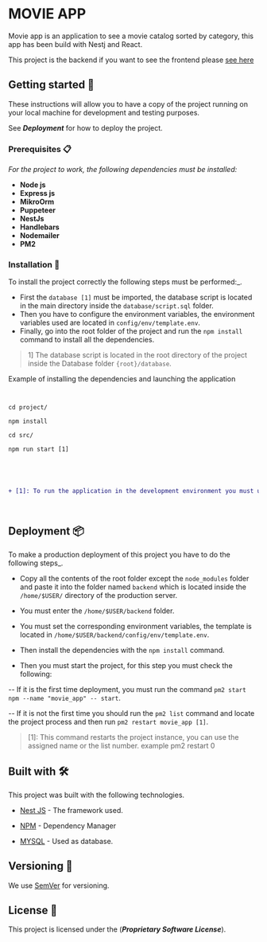 

# MOVIE APP

  

Movie app is an application to see a movie catalog sorted by category, this app has been build with Nestj and React.

  

This project is the backend if you want to see the frontend please [see here](https://github.com/Trycatch-tv/team-39-frontend)

  

## Getting started 🚀

  

These instructions will allow you to have a copy of the project running on your local machine for development and testing purposes.

  

See ***Deployment*** for how to deploy the project.

  
  

### Prerequisites 📋  


_For the project to work, the following dependencies must be installed:_ 


- **Node js**
- **Express js**
- **MikroOrm**
- **Puppeteer** 
- **NestJs** 
- **Handlebars**
- **Nodemailer**
- **PM2**




### Installation 🔧

  

To install the project correctly the following steps must be performed:_.
- First the `database [1]` must be imported, the database script is located in the main directory inside the `database/script.sql` folder.
- Then you have to configure the environment variables, the environment variables used are located in `config/env/template.env`. 
- Finally, go into the root folder of the project and run the `npm install` command to install all the dependencies.



> 1] The database script is located in the root directory of the project inside the Database folder `{root}/database`.


  

Example of installing the dependencies and launching the application


```


cd project/

npm install

cd src/

npm run start [1]


```



```diff



+ [1]: To run the application in the development environment you must use npm run start:dev

  


```

  
 

## Deployment 📦




To make a production deployment of this project you have to do the following steps_.



- Copy all the contents of the root folder except the `node_modules` folder and paste it into the folder named `backend` which is located inside the `/home/$USER/` directory of the production server.

- You must enter the `/home/$USER/backend` folder. 


- You must set the corresponding environment variables, the template is located in `/home/$USER/backend/config/env/template.env`. 


- Then install the dependencies with the `npm install` command.


- Then you must start the project, for this step you must check the following:


 -- If it is the first time deployment, you must run the command `pm2 start npm --name "movie_app" -- start`.


 -- If it is not the first time you should run the `pm2 list` command and locate the project process and then run `pm2 restart movie_app [1]`.




> [1]: This command restarts the project instance, you can use the assigned name or the list number. example pm2 restart 0


  

## Built with 🛠️

  

This project was built with the following technologies.

  

* [Nest JS](https://nestjs.com/) - The framework used.


* [NPM](https://www.npmjs.com/) - Dependency Manager


* [MYSQL](https://www.mysql.com/) - Used as database.

    

## Versioning 📌

  

We use [SemVer](http://semver.org/) for versioning. 

  


  

## License 📄

  

This project is licensed under the (**_Proprietary Software License_**).